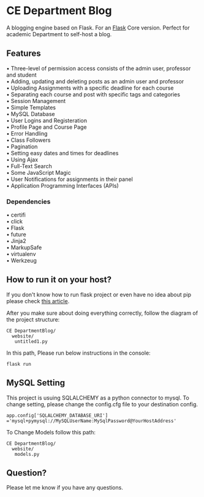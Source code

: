 # CE Department Blog
A blogging engine based on Flask. For an [Flask](https://palletsprojects.com/p/flask/) Core version. Perfect for academic Department to self-host a blog.


## Features
•	Three-level of permission access consists of the admin user, professor and student<br>
•	Adding, updating and deleting posts as an admin user and professor<br>
•	Uploading Assignments with a specific deadline for each course<br>
•	Separating each course and post with specific tags and categories<br>
•	Session Management<br>
• Simple Templates<br>
• MySQL Database<br>
• User Logins and Registeration<br>
• Profile Page and Course Page<br>
• Error Handling<br>
• Class Followers<br>
• Pagination<br>
• Setting easy dates and times for deadlines<br>
• Using Ajax<br>
• Full-Text Search<br>
• Some JavaScript Magic<br>
• User Notifications for assignments in their panel<br>
• Application Programming Interfaces (APIs)<br>

### Dependencies
• certifi<br>
• click<br>
• Flask<br>
• future<br>
• Jinja2<br>
• MarkupSafe<br>
• virtualenv<br>
• Werkzeug<br>

## How to run it on your host?
If you don't know how to run flask project or even have no idea about pip please check [this article](https://blog.miguelgrinberg.com/post/the-flask-mega-tutorial-part-i-hello-world).

After you make sure about doing everything correctly, follow the diagram of the project structure:
```
CE DepartmentBlog/
  website/
   untitled1.py
```
In this path, Please run below instructions in the console:
```
flask run
```
## MySQL Setting
This project is usuing SQLALCHEMY as a python connector to mysql.
To change setting, please change the config.cfg file to your destination config.
```
app.config['SQLALCHEMY_DATABASE_URI'] ='mysql+pymysql://MySQLUserName:MySqlPassword@YourHostAddress'
```

To Change Models follow this path:
```
CE DepartmentBlog/
  website/
   models.py
```
## Question?
Please let me know if you have any questions.
